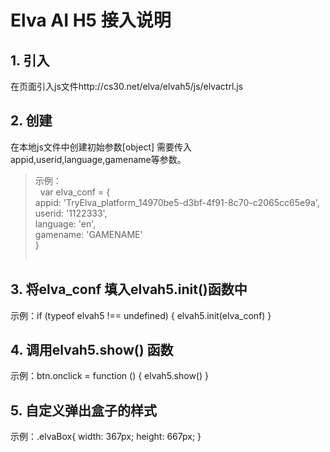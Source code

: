# Elva AI H5 接入说明 <br />
## 1. 引入 <br />
在页面引入js文件http://cs30.net/elva/elvah5/js/elvactrl.js
## 2. 创建
在本地js文件中创建初始参数[object] 需要传入appid,userid,language,gamename等参数。<br />
> 示例：<br />
    var elva_conf = {    <br />
    appid: 'TryElva_platform_14970be5-d3bf-4f91-8c70-c2065cc65e9a',<br />
    userid: '1122333',<br />
    language: 'en',<br />
    gamename: 'GAMENAME'<br />
  		}  <br />
      
## 3.	将elva_conf 填入elvah5.init()函数中
示例：if (typeof elvah5 !== undefined) {
    elvah5.init(elva_conf)
  }
## 4.	调用elvah5.show() 函数
示例：btn.onclick = function () {
    elvah5.show()
  }
## 5.	自定义弹出盒子的样式
示例：.elvaBox{
      width: 367px;
      height: 667px;
   		 }
